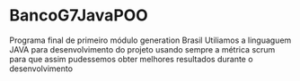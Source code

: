 # BancoG7JavaPOO
Programa final de primeiro módulo generation Brasil
Utiliamos a linguaguem JAVA para desenvolvimento do projeto usando sempre a métrica scrum
para que assim pudessemos obter melhores resultados durante o desenvolvimento
